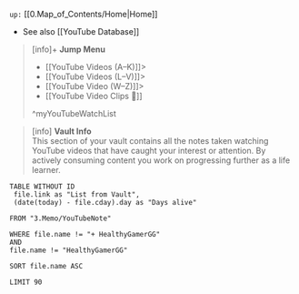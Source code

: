  `up:` [[0.Map_of_Contents/Home|Home]]

- See also [[YouTube Database]]
    
> [info]+ **Jump Menu**
> 
> - [[YouTube Videos (A–K)]]>     
> - [[YouTube Videos (L–V)]]>     
> - [[YouTube Video (W–Z)]]>     
> - [[YouTube Video Clips 🎥]]
>     
> 
> ^myYouTubeWatchList

> [info] **Vault Info**  
> This section of your vault contains all the notes taken watching YouTube videos that have caught your interest or attention. By actively consuming content you work on progressing further as a life learner.

```dataview  
TABLE WITHOUT ID  
 file.link as "List from Vault",  
 (date(today) - file.cday).day as "Days alive"

FROM "3.Memo/YouTubeNote"

WHERE file.name != "+ HealthyGamerGG"  
AND  
file.name != "HealthyGamerGG"

SORT file.name ASC

LIMIT 90
```
